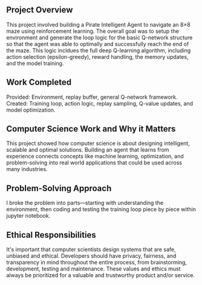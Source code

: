## Project Overview
This project involved building a Pirate Intelligent Agent to navigate an 8×8 maze using reinforcement learning. The overall goal was to setup the environment and generate the loop logic for the basic Q-network structure so that the agent was able to optimally and successfully reach the end of the maze. This logic incldues the full deep Q-learning algorithm, including action selection (epsilon-greedy), reward handling, the memory updates, and the model training.

## Work Completed
Provided: Environment, replay buffer, general Q-network framework.
Created: Training loop, action logic, replay sampling, Q-value updates, and model optimization.

## Computer Science Work and Why it Matters
This project showed how computer science is about designing intelligent, scalable and optimal solutions. Building an agent that learns from experience connects concepts like machine learning, optimization, and problem-solving into real world applications that could be used across many industries.

## Problem-Solving Approach
I broke the problem into parts—starting with understanding the environment, then coding and testing the training loop piece by piece within jupyter notebook.

## Ethical Responsibilities
It's important that computer scientists design systems that are safe, unbiased and ethical. Developers should have privacy, fairness, and transparency in mind throughout the entire process, from brainstorming, development, testing and maintenance. These values and ethics must always be prioritized for a valuable and trustworthy product and/or service.
